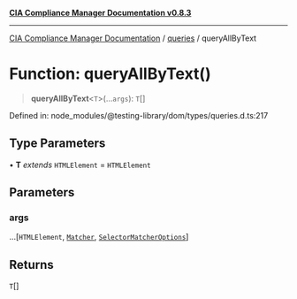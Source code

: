 [**CIA Compliance Manager Documentation v0.8.3**](../../../README.md)

***

[CIA Compliance Manager Documentation](../../../globals.md) / [queries](../README.md) / queryAllByText

# Function: queryAllByText()

> **queryAllByText**\<`T`\>(...`args`): `T`[]

Defined in: node\_modules/@testing-library/dom/types/queries.d.ts:217

## Type Parameters

• **T** *extends* `HTMLElement` = `HTMLElement`

## Parameters

### args

...\[`HTMLElement`, [`Matcher`](../../../type-aliases/Matcher.md), [`SelectorMatcherOptions`](../../queryHelpers/interfaces/SelectorMatcherOptions.md)\]

## Returns

`T`[]
